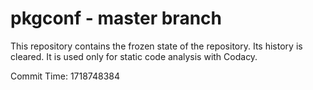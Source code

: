# pkgconf - master branch

This repository contains the frozen state of the repository.
Its history is cleared. It is used only for static code
analysis with Codacy.

Commit Time: 1718748384